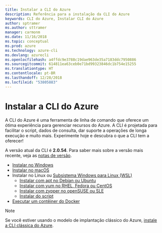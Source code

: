 ```yaml
---
title: Instalar a CLI do Azure
description: Referência para a instalação da CLI do Azure
keywords: CLI do Azure, Instalar CLI do Azure
author: sptramer
ms.author: sttramer
manager: carmonm
ms.date: 11/16/2018
ms.topic: conceptual
ms.prod: azure
ms.technology: azure-cli
ms.devlang: azurecli
ms.openlocfilehash: a4ffdc9e3788c19dae963de35a7183ddc7950886
ms.sourcegitcommit: 614811ea63ceb0e71bd99323846dc1b754e15255
ms.translationtype: HT
ms.contentlocale: pt-BR
ms.lasthandoff: 12/28/2018
ms.locfileid: "53805883"
---
```

# <a name="install-the-azure-cli"></a>Instalar a CLI do Azure

A CLI do Azure é uma ferramenta de linha de comando que oferece um ótima experiência para gerenciar recursos do Azure. A CLI é projetada para facilitar o script, dados de consulta, dar suporte a operações de longa execução e muito mais. Experimente hoje e descubra o que a CLI tem a oferecer!

A versão atual da CLI é __2.0.54__. Para saber mais sobre a versão mais recente, veja as [notas de versão](release-notes-azure-cli.md).

* [Instalar no Windows](install-azure-cli-windows.md)
* [Instalar no macOS](install-azure-cli-macos.md)
* Instalar no Linux ou [Subsistema Windows para Linux (WSL)](/windows/wsl/about)
  * [Instalar com apt no Debian ou Ubuntu](install-azure-cli-apt.md)
  * [Instalar com yum no RHEL, Fedora ou CentOS](install-azure-cli-yum.md)
  * [Instalar com zypper no openSUSE ou SLE](install-azure-cli-zypper.md)
  * [Instalar do script](install-azure-cli-linux.md)
* [Executar um contêiner do Docker](run-azure-cli-docker.md)

> [!NOTE]
> Se você estiver usando o modelo de implantação clássico do Azure, [instale a CLI clássica do Azure](install-classic-cli.md).
